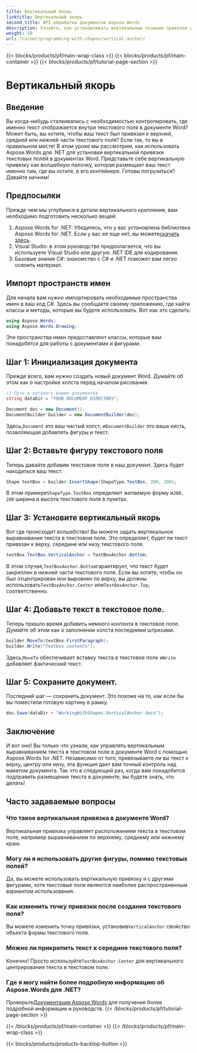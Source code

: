 ```yaml
---
title: Вертикальный якорь
linktitle: Вертикальный якорь
second_title: API обработки документов Aspose.Words
description: Узнайте, как устанавливать вертикальные позиции привязки для текстовых полей в документах Word с помощью Aspose.Words для .NET. Включено простое пошаговое руководство.
weight: 10
url: /ru/net/programming-with-shapes/vertical-anchor/
---
```


{{< blocks/products/pf/main-wrap-class >}}
{{< blocks/products/pf/main-container >}}
{{< blocks/products/pf/tutorial-page-section >}}

# Вертикальный якорь

## Введение

Вы когда-нибудь сталкивались с необходимостью контролировать, где именно текст отображается внутри текстового поля в документе Word? Может быть, вы хотите, чтобы ваш текст был привязан к верхней, средней или нижней части текстового поля? Если так, то вы в правильном месте! В этом уроке мы рассмотрим, как использовать Aspose.Words для .NET для установки вертикальной привязки текстовых полей в документах Word. Представьте себе вертикальную привязку как волшебную палочку, которая размещает ваш текст именно там, где вы хотите, в его контейнере. Готовы погрузиться? Давайте начнем!

## Предпосылки

Прежде чем мы углубимся в детали вертикального крепления, вам необходимо подготовить несколько вещей:

1.  Aspose.Words for .NET: Убедитесь, что у вас установлена библиотека Aspose.Words for .NET. Если у вас ее еще нет, вы можете[скачать здесь](https://releases.aspose.com/words/net/).
2. Visual Studio: в этом руководстве предполагается, что вы используете Visual Studio или другую .NET IDE для кодирования.
3. Базовые знания C#: знакомство с C# и .NET поможет вам легко освоить материал.

## Импорт пространств имен

Для начала вам нужно импортировать необходимые пространства имен в ваш код C#. Здесь вы сообщаете своему приложению, где найти классы и методы, которые вы будете использовать. Вот как это сделать:

```csharp
using Aspose.Words;
using Aspose.Words.Drawing;
```

Эти пространства имен предоставляют классы, которые вам понадобятся для работы с документами и фигурами.

## Шаг 1: Инициализация документа

Прежде всего, вам нужно создать новый документ Word. Думайте об этом как о настройке холста перед началом рисования.

```csharp
// Путь к каталогу ваших документов
string dataDir = "YOUR DOCUMENT DIRECTORY";

Document doc = new Document();
DocumentBuilder builder = new DocumentBuilder(doc);
```

 Здесь,`Document` это ваш чистый холст, и`DocumentBuilder` это ваша кисть, позволяющая добавлять фигуры и текст.

## Шаг 2: Вставьте фигуру текстового поля

Теперь давайте добавим текстовое поле в наш документ. Здесь будет находиться ваш текст. 

```csharp
Shape textBox = builder.InsertShape(ShapeType.TextBox, 200, 200);
```

 В этом примере`ShapeType.TextBox` определяет желаемую форму и`200, 200` ширина и высота текстового поля в пунктах.

## Шаг 3: Установите вертикальный якорь

Вот где происходит волшебство! Вы можете задать вертикальное выравнивание текста в текстовом поле. Это определяет, будет ли текст привязан к верху, середине или низу текстового поля.

```csharp
textBox.TextBox.VerticalAnchor = TextBoxAnchor.Bottom;
```

 В этом случае,`TextBoxAnchor.Bottom`гарантирует, что текст будет закреплен в нижней части текстового поля. Если вы хотите, чтобы он был отцентрирован или выровнен по верху, вы должны использовать`TextBoxAnchor.Center` или`TextBoxAnchor.Top`, соответственно.

## Шаг 4: Добавьте текст в текстовое поле.

Теперь пришло время добавить немного контента в текстовое поле. Думайте об этом как о заполнении холста последними штрихами.

```csharp
builder.MoveTo(textBox.FirstParagraph);
builder.Write("Textbox contents");
```

 Здесь,`MoveTo` обеспечивает вставку текста в текстовое поле и`Write` добавляет фактический текст.

## Шаг 5: Сохраните документ.

Последний шаг — сохранить документ. Это похоже на то, как если бы вы поместили готовую картину в рамку.

```csharp
doc.Save(dataDir + "WorkingWithShapes.VerticalAnchor.docx");
```

## Заключение

И вот оно! Вы только что узнали, как управлять вертикальным выравниванием текста в текстовом поле в документе Word с помощью Aspose.Words for .NET. Независимо от того, привязываете ли вы текст к верху, центру или низу, эта функция дает вам точный контроль над макетом документа. Так что в следующий раз, когда вам понадобится подправить размещение текста в документе, вы будете знать, что делать!

## Часто задаваемые вопросы

### Что такое вертикальная привязка в документе Word?
Вертикальная привязка управляет расположением текста в текстовом поле, например выравниванием по верхнему, среднему или нижнему краю.

### Могу ли я использовать другие фигуры, помимо текстовых полей?
Да, вы можете использовать вертикальную привязку и с другими фигурами, хотя текстовые поля являются наиболее распространенным вариантом использования.

### Как изменить точку привязки после создания текстового поля?
 Вы можете изменить точку привязки, установив`VerticalAnchor` свойство объекта формы текстового поля.

### Можно ли прикрепить текст к середине текстового поля?
 Конечно! Просто используйте`TextBoxAnchor.Center` для вертикального центрирования текста в текстовом поле.

### Где я могу найти более подробную информацию об Aspose.Words для .NET?
 Проверьте[Документация Aspose.Words](https://reference.aspose.com/words/net/) для получения более подробной информации и руководств.
{{< /blocks/products/pf/tutorial-page-section >}}

{{< /blocks/products/pf/main-container >}}
{{< /blocks/products/pf/main-wrap-class >}}

{{< blocks/products/products-backtop-button >}}
